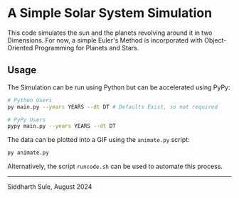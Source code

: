 # A Simple Solar System Simulation

This code simulates the sun and the planets revolving around it in two Dimensions. For now, a simple Euler's Method is incorporated with Object-Oriented Programming for Planets and Stars.

## Usage

The Simulation can be run using Python but can be accelerated using PyPy:

```bash
# Python Users
py main.py --years YEARS --dt DT # Defaults Exist, so not required

# PyPy Users
pypy main.py --years YEARS --dt DT
```

The data can be plotted into a GIF using the `animate.py` script:

```bash
py animate.py
```

Alternatively, the script `runcode.sh` can be used to automate this process.

***

Siddharth Sule, August 2024
